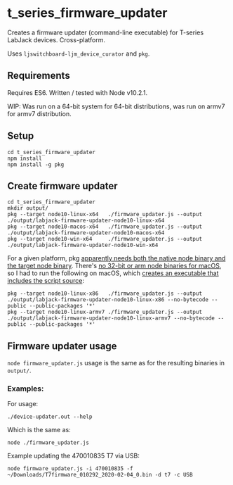 # t_series_firmware_updater

Creates a firmware updater (command-line executable) for T-series LabJack devices. Cross-platform.

Uses `ljswitchboard-ljm_device_curator` and `pkg`.


## Requirements

Requires ES6. Written / tested with Node v10.2.1.

WIP: Was run on a 64-bit system for 64-bit distributions, was run on armv7 for armv7 distribution.


## Setup

```
cd t_series_firmware_updater
npm install
npm install -g pkg
```


## Create firmware updater

```
cd t_series_firmware_updater
mkdir output/
pkg --target node10-linux-x64   ./firmware_updater.js --output ./output/labjack-firmware-updater-node10-linux-x64
pkg --target node10-macos-x64   ./firmware_updater.js --output ./output/labjack-firmware-updater-node10-macos-x64
pkg --target node10-win-x64     ./firmware_updater.js --output ./output/labjack-firmware-updater-node10-win-x64
```

For a given platform, pkg [apparently needs both the native node binary and the target node binary](https://github.com/zeit/pkg/issues/869). There's [no 32-bit or arm node binaries for macOS](https://github.com/zeit/pkg-fetch/releases/), so I had to run the following on macOS, which [creates an executable that includes the script source](https://github.com/zeit/pkg-fetch/issues/68#issuecomment-511656541):

```
pkg --target node10-linux-x86   ./firmware_updater.js --output ./output/labjack-firmware-updater-node10-linux-x86 --no-bytecode --public --public-packages '*'
pkg --target node10-linux-armv7 ./firmware_updater.js --output ./output/labjack-firmware-updater-node10-linux-armv7 --no-bytecode --public --public-packages '*'
```


## Firmware updater usage

`node firmware_updater.js` usage is the same as for the resulting binaries in `output/`.


### Examples:

For usage:

```
./device-updater.out --help
```

Which is the same as:

```
node ./firmware_updater.js
```

Example updating the 470010835 T7 via USB:

```
node firmware_updater.js -i 470010835 -f ~/Downloads/T7firmware_010292_2020-02-04_0.bin -d t7 -c USB
```

